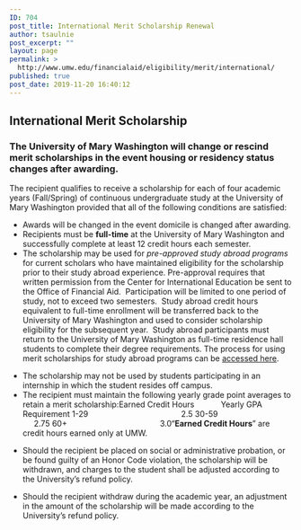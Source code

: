 ```yaml
---
ID: 704
post_title: International Merit Scholarship Renewal
author: tsaulnie
post_excerpt: ""
layout: page
permalink: >
  http://www.umw.edu/financialaid/eligibility/merit/international/
published: true
post_date: 2019-11-20 16:40:12
---
```

<h2>International Merit Scholarship</h2>
<h3><strong>The University of Mary Washington will change or rescind merit scholarships in the event housing or residency status changes after awarding</strong><strong>.</strong></h3>
The recipient qualifies to receive a scholarship for each of four academic years (Fall/Spring) of continuous undergraduate study at the University of Mary Washington provided that all of the following conditions are satisfied:
<ul>
 	<li>Awards will be changed in the event domicile is changed after awarding.</li>
 	<li>Recipients must be <strong>full-time</strong> at the University of Mary Washington and successfully complete at least 12 credit hours each semester.</li>
 	<li>The scholarship may be used for <em>pre-approved study abroad programs</em> for current scholars who have maintained eligibility for the scholarship prior to their study abroad experience. Pre-approval requires that written permission from the Center for International Education be sent to the Office of Financial Aid.  Participation will be limited to one period of study, not to exceed two semesters.  Study abroad credit hours equivalent to full-time enrollment will be transferred back to the University of Mary Washington and used to consider scholarship eligibility for the subsequent year.  Study abroad participants must return to the University of Mary Washington as full-time residence hall students to complete their degree requirements. The process for using merit scholarships for study abroad programs can be <a href="http://www.umw.edu/financialaid/eligibility/study-abroad">accessed here</a>.</li>
</ul>
<ul>
 	<li>The scholarship may not be used by students participating in an internship in which the student resides off campus.</li>
 	<li>The recipient must maintain the following yearly grade point averages to retain a merit scholarship:Earned Credit Hours            Yearly GPA Requirement
1-29                                          2.5
30-59                                       2.75
60+                                          3.0“<strong>Earned Credit Hours</strong>” are credit hours earned only at UMW.</li>
</ul>
<ul>
 	<li>Should the recipient be placed on social or administrative probation, or be found guilty of an Honor Code violation, the scholarship will be withdrawn, and charges to the student shall be adjusted according to the University’s refund policy.</li>
</ul>
<ul>
 	<li>Should the recipient withdraw during the academic year, an adjustment in the amount of the scholarship will be made according to the University’s refund policy.</li>
</ul>
